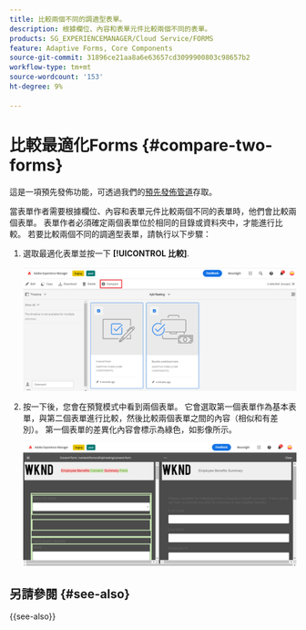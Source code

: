 ```yaml
---
title: 比較兩個不同的調適型表單。
description: 根據欄位、內容和表單元件比較兩個不同的表單。
products: SG_EXPERIENCEMANAGER/Cloud Service/FORMS
feature: Adaptive Forms, Core Components
source-git-commit: 31896ce21aa8a6e63657cd3099900803c98657b2
workflow-type: tm+mt
source-wordcount: '153'
ht-degree: 9%

---
```


# 比較最適化Forms {#compare-two-forms}

<span class="preview">這是一項預先發佈功能，可透過我們的[預先發佈管道](https://experienceleague.adobe.com/docs/experience-manager-cloud-service/content/release-notes/prerelease.html#new-features)存取。</span>

當表單作者需要根據欄位、內容和表單元件比較兩個不同的表單時，他們會比較兩個表單。 表單作者必須確定兩個表單位於相同的目錄或資料夾中，才能進行比較。 若要比較兩個不同的調適型表單，請執行以下步驟：

1. 選取最適化表單並按一下 **[!UICONTROL 比較]**.

   ![比較最適化表單](compare-two-forms.png)

1. 按一下後，您會在預覽模式中看到兩個表單。 它會選取第一個表單作為基本表單，與第二個表單進行比較，然後比較兩個表單之間的內容（相似和有差別）。 第一個表單的差異化內容會標示為綠色，如影像所示。

   ![比較的表單](compared-forms.png)

## 另請參閱 {#see-also}

{{see-also}}


